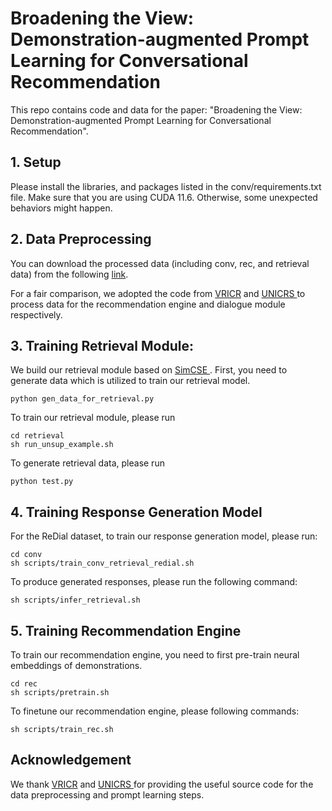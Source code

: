 # Broadening the View: Demonstration-augmented Prompt Learning for Conversational Recommendation

This repo contains code and data for the paper: "Broadening the View: Demonstration-augmented Prompt
Learning for Conversational Recommendation".

## 1. Setup

Please install the libraries, and packages listed in the conv/requirements.txt file. Make sure that you are using CUDA 11.6. Otherwise, some unexpected behaviors might happen.

## 2. Data Preprocessing

You can download the processed data (including conv, rec, and retrieval data) from the following <a href = 'https://drive.google.com/drive/folders/1kEOn-lDQ9L5NgBhohg4Upwo9Kr4T01a6?usp=share_link'>link</a>.

For a fair comparison, we adopted the code from <a href='https://github.com/zxd-octopus/VRICR/tree/master'>VRICR</a> and <a href = 'https://github.com/wxl1999/UniCRS/tree/main'>UNICRS </a> to process data for the recommendation engine and dialogue module respectively. 

## 3. Training Retrieval Module:

We build our retrieval module based on <a href='https://github.com/princeton-nlp/SimCSE'>SimCSE </a>. First, you need to generate data which is utilized to train our retrieval model.
```
python gen_data_for_retrieval.py
```
To train our retrieval module, please run
```
cd retrieval
sh run_unsup_example.sh
```
To generate retrieval data, please run

```
python test.py
```

## 4. Training Response Generation Model

For the ReDial dataset, to train our response generation model, please run:

```
cd conv
sh scripts/train_conv_retrieval_redial.sh
```

To produce generated responses, please run the following command:

```
sh scripts/infer_retrieval.sh
```

## 5. Training Recommendation Engine

To train our recommendation engine, you need to first pre-train neural embeddings of demonstrations. 

```
cd rec
sh scripts/pretrain.sh
```

To finetune our recommendation engine, please following commands:

```
sh scripts/train_rec.sh
```

## Acknowledgement
We thank <a href='https://github.com/zxd-octopus/VRICR/tree/master'>VRICR</a> and <a href = 'https://github.com/wxl1999/UniCRS/tree/main'>UNICRS </a> for providing the useful source code for the data preprocessing and prompt learning steps.
